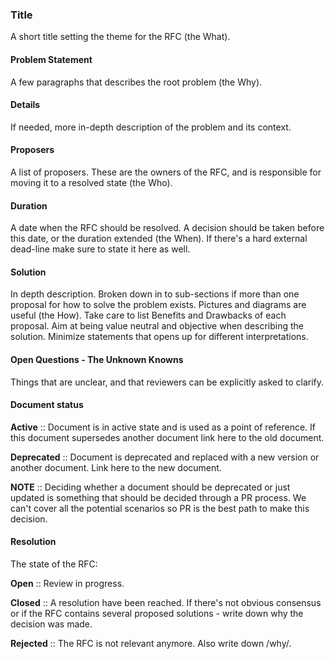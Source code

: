 ### Title

A short title setting the theme for the RFC (the What).

#### Problem Statement

A few paragraphs that describes the root problem (the Why).

#### Details

If needed, more in-depth description of the problem and its context.

#### Proposers

A list of proposers. These are the owners of the RFC, and is responsible for moving it to a resolved state (the Who).

#### Duration

A date when the RFC should be resolved. A decision should be taken before this date, or the duration extended (the When).
If there's a hard external dead-line make sure to state it here as well.

#### Solution

In depth description. Broken down in to sub-sections if more than one proposal for how to solve the problem exists. Pictures and diagrams are useful (the How).
Take care to list Benefits and Drawbacks of each proposal.
Aim at being value neutral and objective when describing the solution. Minimize statements that opens up for different interpretations.

#### Open Questions - The Unknown Knowns

Things that are unclear, and that reviewers can be explicitly asked to clarify.

#### Document status

**Active** :: Document is in active state and is used as a point of reference. If this document supersedes another document link here to the old document.

**Deprecated** :: Document is deprecated and replaced with a new version or another document. Link here to the new document.

**NOTE** :: Deciding whether a document should be deprecated or just updated is something that should be decided through a PR process. We can't cover all the potential scenarios so PR is the best path to make this decision.

#### Resolution

The state of the RFC:

**Open** :: Review in progress.

**Closed** :: A resolution have been reached. If there's not obvious consensus or if the RFC contains several proposed solutions - write down why the decision was made.

**Rejected** :: The RFC is not relevant anymore. Also write down /why/.
